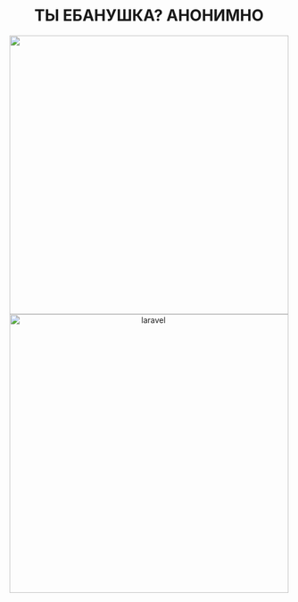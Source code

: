 <h1 align="center">ТЫ ЕБАНУШКА? АНОНИМНО</h1>
<center>
<img src="https://ntmaker.gfto.ru/gif//donez/z65982925c2959.gif" alt="" width="500" height="500"/>
<img src="https://i.giphy.com/1BXa2alBjrCXC.webp" alt=" laravel" width="500" height="500"/>

